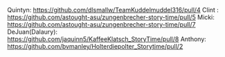 Quintyn: https://github.com/dlsmallw/TeamKuddelmuddel316/pull/4
Clint  : https://github.com/astought-asu/zungenbrecher-story-time/pull/5
Micki: https://github.com/astought-asu/zungenbrecher-story-time/pull/7
DeJuan(Dalaury): https://github.com/jaquinn5/KaffeeKlatsch_StoryTime/pull/8
Anthony: https://github.com/bvmanley/Holterdiepolter_Storytime/pull/2
